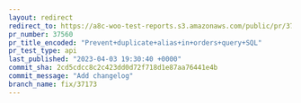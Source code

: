 ```yaml
---
layout: redirect
redirect_to: https://a8c-woo-test-reports.s3.amazonaws.com/public/pr/37560/api/index.html
pr_number: 37560
pr_title_encoded: "Prevent+duplicate+alias+in+orders+query+SQL"
pr_test_type: api
last_published: "2023-04-03 19:30:40 +0000"
commit_sha: 2cd5cdcc8c2c423dd0d72f718d1e87aa76441e4b
commit_message: "Add changelog"
branch_name: fix/37173
---
```

